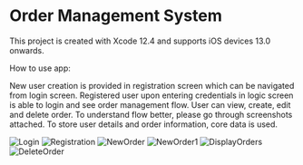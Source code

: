 
# Order Management System

This project is created with Xcode 12.4 and supports iOS devices 13.0 onwards. 

How to use app:

New user creation is provided in registration screen which can be navigated from login screen.
Registered user upon entering credentials in logic screen is able to login and see order management flow.
User can view, create, edit and delete order. 
To understand flow better, please go through screenshots attached.
To store user details and order information, core data is used.

![Login](https://user-images.githubusercontent.com/70623806/115111601-b11c4080-9f9e-11eb-963b-d61d54a3131f.png)
![Registration](https://user-images.githubusercontent.com/70623806/115111603-b4173100-9f9e-11eb-8ba8-f620db3512f8.png)
![NewOrder](https://user-images.githubusercontent.com/70623806/115111604-b4afc780-9f9e-11eb-8a93-770f5d0dd8e0.png)
![NewOrder1](https://user-images.githubusercontent.com/70623806/115111606-b5e0f480-9f9e-11eb-8d0e-b139ffaaf568.png)
![DisplayOrders](https://user-images.githubusercontent.com/70623806/115111608-b7122180-9f9e-11eb-9392-2570787edaa3.png)
![DeleteOrder](https://user-images.githubusercontent.com/70623806/115111609-b7aab800-9f9e-11eb-8a9b-e017f630c64f.png)
